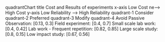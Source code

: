 quadrantChart
    title Cost and Results of experiments
    x-axis Low Cost ne--> High Cost
    y-axis Low Reliability --> High Reliability
    quadrant-1 Consider
    quadrant-2 Preferred
    quadrant-3 Modify
    quadrant-4 Avoid
    Passive Observation: [0.13, 0.3]
    Field experiment: [0.4, 0.7]
    Small scale lab work: [0.4, 0.42]
    Lab work - Frequent repetition: [0.82, 0.85]
    Large scale study: [0.8, 0.15]
    Low impact study: [0.67, 0.56]

